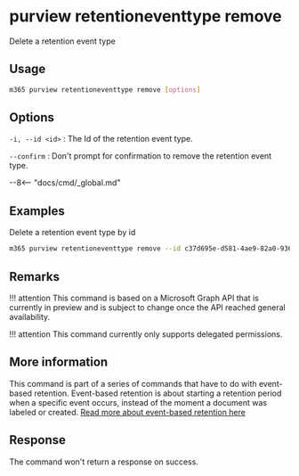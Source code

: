# purview retentioneventtype remove

Delete a retention event type

## Usage

```sh
m365 purview retentioneventtype remove [options]
```

## Options

`-i, --id <id>`
: The Id of the retention event type.

`--confirm`
: Don't prompt for confirmation to remove the retention event type.

--8<-- "docs/cmd/_global.md"

## Examples

Delete a retention event type by id

```sh
m365 purview retentioneventtype remove --id c37d695e-d581-4ae9-82a0-9364eba4291e
```

## Remarks

!!! attention
    This command is based on a Microsoft Graph API that is currently in preview and is subject to change once the API reached general availability.

!!! attention
    This command currently only supports delegated permissions.

## More information

This command is part of a series of commands that have to do with event-based retention. Event-based retention is about starting a retention period when a specific event occurs, instead of the moment a document was labeled or created. [Read more about event-based retention here](https://learn.microsoft.com/en-us/microsoft-365/compliance/event-driven-retention?view=o365-worldwide)

## Response

The command won't return a response on success.

